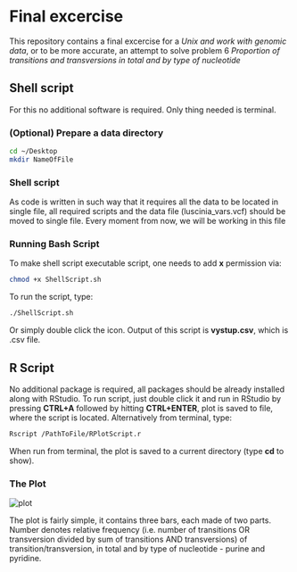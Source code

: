 # Final excercise 
This repository contains a final excercise for a *Unix and work with genomic data*, or to be more accurate, an attempt to solve problem 6 *Proportion of transitions and transversions in total and by type of nucleotide*

## Shell script
For this no additional software is required. Only thing needed is terminal. 
### (Optional) Prepare a data directory

``` bash
cd ~/Desktop
mkdir NameOfFile

```
### Shell script
As code is written in such way that it requires all the data to be located in single file, all required scripts and the data file (luscinia_vars.vcf) should be moved to single file.
Every moment from now, we will be working in this file

### Running Bash Script
To make shell script executable script, one needs to add **x** permission via:
```bash
chmod +x ShellScript.sh
```
To run the script, type:
```bash
./ShellScript.sh
```
Or simply double click the icon.
Output of this script is **vystup.csv**, which is .csv file.

## R Script
No additional package is required, all packages should be already installed along with RStudio. 
To run script, just double click it and run in RStudio by pressing **CTRL+A** followed by hitting **CTRL+ENTER**, plot is saved to file, where the script is located. 
Alternatively from terminal, type: 
```bash
Rscript /PathToFile/RPlotScript.r
```
When run from terminal, the plot is saved to a current directory (type **cd** to show).

### The Plot
![plot](https://user-images.githubusercontent.com/87470058/148593796-02e6115c-f345-497b-95af-d899283b71f2.png)

The plot is fairly simple, it contains three bars, each made of two parts. Number denotes relative frequency (i.e. number of transitions OR transversion divided by sum of transitions AND transversions) of transition/transversion, in total and by type of nucleotide - purine and pyridine. 
